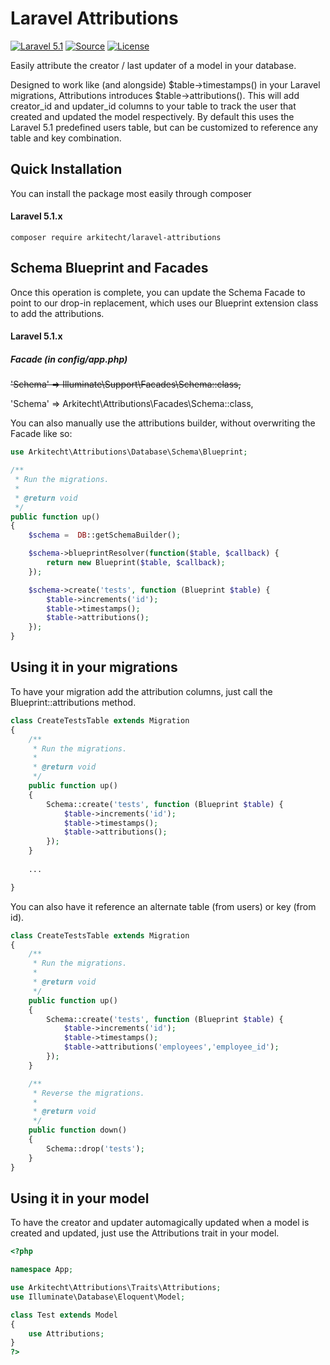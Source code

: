 Laravel Attributions
=================
[![Laravel 5.1](https://img.shields.io/badge/Laravel-5.1-orange.svg?style=flat-square)](http://laravel.com)
[![Source](http://img.shields.io/badge/source-arkitecht/attributions-blue.svg?style=flat-square)](https://github.com/arkitecht/laravel-attributions)
[![License](http://img.shields.io/badge/license-MIT-brightgreen.svg?style=flat-square)](https://tldrlegal.com/license/mit-license)

Easily attribute the creator / last updater of a model in your database.

Designed to work like (and alongside) $table->timestamps() in your Laravel migrations, Attributions introduces $table->attributions(). This will add creator_id and updater_id columns to your table to track the user that created and updated the model respectively.  By default this uses the Laravel 5.1 predefined users table, but can be customized to reference any table and key combination.

Quick Installation
------------------
You can install the package most easily through composer

#### Laravel 5.1.x
```
composer require arkitecht/laravel-attributions
```

Schema Blueprint and Facades
------------------
Once this operation is complete, you can update the Schema Facade to point to our drop-in replacement, which uses our Blueprint extension class to add the attributions.

#### Laravel 5.1.x

##### Facade (in config/app.php)
~~'Schema'    => Illuminate\Support\Facades\Schema::class,~~

'Schema' 	=> Arkitecht\Attributions\Facades\Schema::class,


You can also manually use the attributions builder, without overwriting the Facade like so:

```php
use Arkitecht\Attributions\Database\Schema\Blueprint;

/**
 * Run the migrations.
 *
 * @return void
 */
public function up()
{
    $schema =  DB::getSchemaBuilder();

    $schema->blueprintResolver(function($table, $callback) {
        return new Blueprint($table, $callback);
    });

    $schema->create('tests', function (Blueprint $table) {
        $table->increments('id');
        $table->timestamps();
        $table->attributions();
    });
}
```

Using it in your migrations
------------------
To have your migration add the attribution columns, just call the Blueprint::attributions method.

```php
class CreateTestsTable extends Migration
{
    /**
     * Run the migrations.
     *
     * @return void
     */
    public function up()
    {
        Schema::create('tests', function (Blueprint $table) {
            $table->increments('id');
            $table->timestamps();
            $table->attributions();
        });
    }
	
	...

}
```

You can also have it reference an alternate table (from users) or key (from id).
```php
class CreateTestsTable extends Migration
{
    /**
     * Run the migrations.
     *
     * @return void
     */
    public function up()
    {
        Schema::create('tests', function (Blueprint $table) {
            $table->increments('id');
            $table->timestamps();
            $table->attributions('employees','employee_id');
        });
    }

    /**
     * Reverse the migrations.
     *
     * @return void
     */
    public function down()
    {
        Schema::drop('tests');
    }
}
```


Using it in your model
------------------
To have the creator and updater automagically updated when a model is created and updated, just use the Attributions trait in your model.

```php
<?php

namespace App;

use Arkitecht\Attributions\Traits\Attributions;
use Illuminate\Database\Eloquent\Model;

class Test extends Model
{
    use Attributions;
}
?>
```